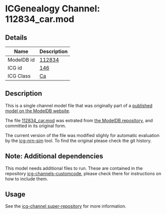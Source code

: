 # ICGenealogy Channel: 112834\_car.mod

## Details

Name | Description
---- | -----------
ModelDB id | [112834](http://senselab.med.yale.edu/ModelDB/ShowModel.cshtml?model=112834)
ICG id | [146](http://icg.neurotheory.ox.ac.uk/channels/3/146)
ICG Class | [Ca](http://icg.neurotheory.ox.ac.uk/channels/3)

## Description

This is a single channel model file that was originally part of a [published model on the ModelDB website](http://senselab.med.yale.edu/mModelDB/ShowModel.cshtml?model=112834).


The file [112834\_car.mod](112834_car.mod) was extrated from [the ModelDB repository](http://senselab.med.yale.edu/ModelDB/ShowModel.cshtml?model=112834), and committed in its original form.

The current version of the file was modified slighly for automatic evaluation by the [icg-nrn-sim](https://github.com/icgenealogy/icg-nrn-sim) tool. To find the original please check the git history.


## Note: Additional dependencies
This model needs additional files to run. These are contained in the repository [icg-channels-customcode](https://github.com/icgenealogy/icg-channels-customcode), please check there for instructions on how to include them.


## Usage

See the [icg-channel super-repository](https://github.com/icgenealogy/icg-channels) for more information.